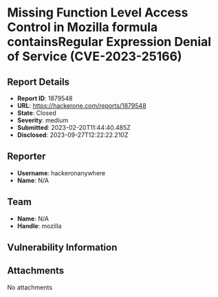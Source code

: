 # Missing Function Level Access Control in Mozilla formula containsRegular Expression Denial of Service (CVE-2023-25166)

## Report Details
- **Report ID**: 1879548
- **URL**: https://hackerone.com/reports/1879548
- **State**: Closed
- **Severity**: medium
- **Submitted**: 2023-02-20T11:44:40.485Z
- **Disclosed**: 2023-09-27T12:22:22.210Z

## Reporter
- **Username**: hackeronanywhere
- **Name**: N/A

## Team
- **Name**: N/A
- **Handle**: mozilla

## Vulnerability Information


## Attachments
No attachments
